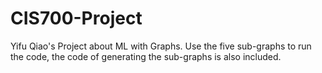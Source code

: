 # CIS700-Project
Yifu Qiao's Project about ML with Graphs. 
Use the five sub-graphs to run the code, the code of generating the sub-graphs is also included. 
